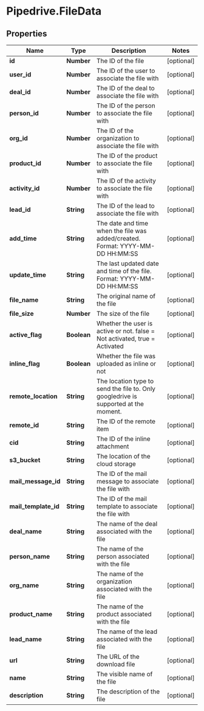 # Pipedrive.FileData

## Properties

Name | Type | Description | Notes
------------ | ------------- | ------------- | -------------
**id** | **Number** | The ID of the file | [optional] 
**user_id** | **Number** | The ID of the user to associate the file with | [optional] 
**deal_id** | **Number** | The ID of the deal to associate the file with | [optional] 
**person_id** | **Number** | The ID of the person to associate the file with | [optional] 
**org_id** | **Number** | The ID of the organization to associate the file with | [optional] 
**product_id** | **Number** | The ID of the product to associate the file with | [optional] 
**activity_id** | **Number** | The ID of the activity to associate the file with | [optional] 
**lead_id** | **String** | The ID of the lead to associate the file with | [optional] 
**add_time** | **String** | The date and time when the file was added/created. Format: YYYY-MM-DD HH:MM:SS | [optional] 
**update_time** | **String** | The last updated date and time of the file. Format: YYYY-MM-DD HH:MM:SS | [optional] 
**file_name** | **String** | The original name of the file | [optional] 
**file_size** | **Number** | The size of the file | [optional] 
**active_flag** | **Boolean** | Whether the user is active or not. false &#x3D; Not activated, true &#x3D; Activated | [optional] 
**inline_flag** | **Boolean** | Whether the file was uploaded as inline or not | [optional] 
**remote_location** | **String** | The location type to send the file to. Only googledrive is supported at the moment. | [optional] 
**remote_id** | **String** | The ID of the remote item | [optional] 
**cid** | **String** | The ID of the inline attachment | [optional] 
**s3_bucket** | **String** | The location of the cloud storage | [optional] 
**mail_message_id** | **String** | The ID of the mail message to associate the file with | [optional] 
**mail_template_id** | **String** | The ID of the mail template to associate the file with | [optional] 
**deal_name** | **String** | The name of the deal associated with the file | [optional] 
**person_name** | **String** | The name of the person associated with the file | [optional] 
**org_name** | **String** | The name of the organization associated with the file | [optional] 
**product_name** | **String** | The name of the product associated with the file | [optional] 
**lead_name** | **String** | The name of the lead associated with the file | [optional] 
**url** | **String** | The URL of the download file | [optional] 
**name** | **String** | The visible name of the file | [optional] 
**description** | **String** | The description of the file | [optional] 


